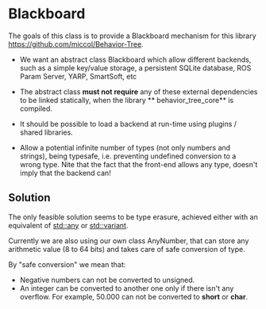 # Blackboard

The goals of this class is to provide a Blackboard mechanism for this library https://github.com/miccol/Behavior-Tree.

- We want an abstract class Blackboard which allow different backends, such as a simple key/value storage, a persistent SQLite database, ROS Param Server, YARP, SmartSoft, etc

- The abstract class __must not require__ any of these external dependencies to be linked statically, when the library ** behavior_tree_core** is compiled.

- It should be possible to load a backend at run-time using plugins / shared libraries. 

- Allow a potential infinite number of types (not only numbers and strings), being typesafe, i.e. preventing undefined conversion to a wrong type. Nite that the fact that the front-end allows any type, doesn't imply that the backend can!

## Solution

The only feasible solution seems to be type erasure, achieved either with an equivalent of [std::any](http://en.cppreference.com/w/cpp/utility/any) or [std::variant](http://en.cppreference.com/w/cpp/utility/variant).

Currently we are also using our own class AnyNumber, that can store any arithmetic value (8 to 64 bits) and takes care of safe conversion of type.

By "safe conversion" we mean that:

- Negative numbers can not be converted to unsigned.
- An integer can be converted to another one only if there isn't any overflow. For example, 50.000 can not be converted to __short__ or __char__.


